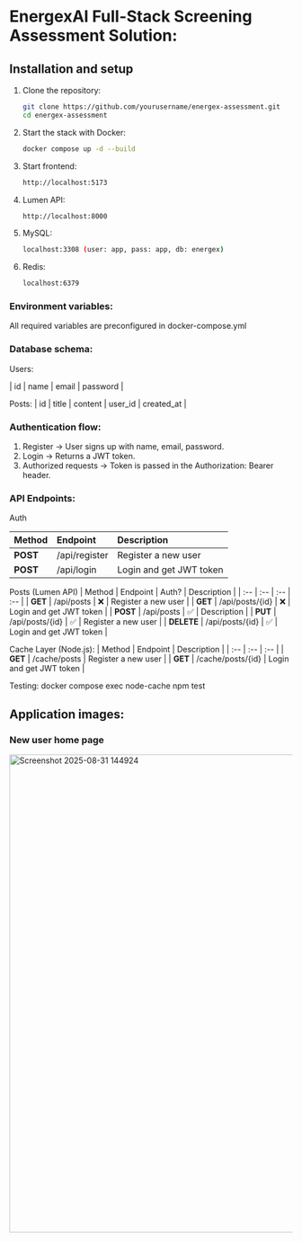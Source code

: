 # EnergexAI Full-Stack Screening Assessment Solution:

## Installation and setup

1. Clone the repository:
    ```bash
    git clone https://github.com/yourusername/energex-assessment.git
    cd energex-assessment
    ```
2. Start the stack with Docker:
   ```bash
   docker compose up -d --build
   ```
3. Start frontend:
    ```bash
   http://localhost:5173
   ```
4. Lumen API:
   ```bash
   http://localhost:8000
   ```
5. MySQL:
   ```bash
   localhost:3308 (user: app, pass: app, db: energex)
   ```
6. Redis:
   ```bash
   localhost:6379
   ```
   
### Environment variables:
All required variables are preconfigured in docker-compose.yml


### Database schema:
Users:

| id    | name    | email   | password  |

Posts:
| id    | title   | content   | user_id   | created_at  |


### Authentication flow:
1. Register -> User signs up with name, email, password.
2. Login -> Returns a JWT token.
3. Authorized requests -> Token is passed in the Authorization: Bearer <token> header.
   

### API Endpoints:
Auth

| Method       | Endpoint       |  Description   |
| :--          | :--            | :--
| **POST**     | /api/register  | Register a new user      |
| **POST**     | /api/login     | Login and get JWT token  |


Posts (Lumen API)
| Method           | Endpoint         | Auth?      | Description             |
| :--              | :--              | :--        | :--                      |
| **GET**          | /api/posts       |    ❌     | Register a new user      |
| **GET**          | /api/posts/{id}  |    ❌     | Login and get JWT token  |
| **POST**         | /api/posts       |    ✅     |  Description             |
| **PUT**          | /api/posts/{id}  |    ✅     | Register a new user      |
| **DELETE**       | /api/posts/{id}  |    ✅     | Login and get JWT token  |


Cache Layer (Node.js):
| Method       | Endpoint             |  Description             |
| :--          | :--                  | :--                      |
| **GET**      | /cache/posts         | Register a new user      |
| **GET**      | /cache/posts/{id}    | Login and get JWT token  |

Testing:
docker compose exec node-cache npm test

## Application images:

### New user home page
<img width="1893" height="851" alt="Screenshot 2025-08-31 144924" src="https://github.com/user-attachments/assets/f5dbc209-1690-43d2-8213-9874997db1e7" />


